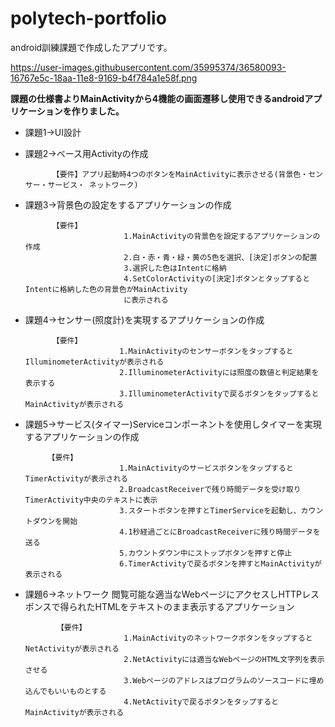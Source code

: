# polytech-portfolio
android訓練課題で作成したアプリです。




https://user-images.githubusercontent.com/35995374/36580093-16767e5c-18aa-11e8-9169-b4f784a1e58f.png

**課題の仕様書よりMainActivityから4機能の画面遷移し使用できるandroidアプリケーションを作りました。** 

- 課題1→UI設計

  

- 課題2→ベース用Activityの作成

  
            【要件】アプリ起動時4つのボタンをMainActivityに表示させる(背景色・センサー・サービス・ ネットワーク)
            

- 課題3→背景色の設定をするアプリケーションの作成

            【要件】 
                            1.MainActivityの背景色を設定するアプリケーションの作成
                            2.白・赤・青・緑・黄の5色を選択、[決定]ボタンの配置
                            3.選択した色はIntentに格納
                            4.SetColorActivityの[決定]ボタンとタップするとIntentに格納した色の背景色がMainActivity
                            に表示される

- 課題4→センサー(照度計)を実現するアプリケーションの作成

            【要件】
                           1.MainActivityのセンサーボタンをタップするとIlluminometerActivityが表示される
                           2.IlluminometerActivityには照度の数値と判定結果を表示する
                           3.IlluminometerActivityで戻るボタンをタップするとMainActivityが表示される

- 課題5→サービス(タイマー)Serviceコンポーネントを使用しタイマーを実現するアプリケーションの作成

           【要件】
                           1.MainActivityのサービスボタンをタップするとTimerActivityが表示される
                           2.BroadcastReceiverで残り時間データを受け取りTimerActivity中央のテキストに表示
                           3.スタートボタンを押すとTimerServiceを起動し、カウントダウンを開始
                           4.1秒経過ごとにBroadcastReceiverに残り時間データを送る
                           5.カウントダウン中にストップボタンを押すと停止
                           6.TimerActivityで戻るボタンを押すとMainActivityが表示される

- 課題6→ネットワーク  閲覧可能な適当なWebページにアクセスしHTTPレスポンスで得られたHTMLをテキストのまま表示するアプリケーション
 
             【要件】
                            1.MainActivityのネットワークボタンをタップするとNetActivityが表示される
                            2.NetActivityには適当なWebページのHTML文字列を表示させる
                            3.Webページのアドレスはプログラムのソースコードに埋め込んでもいいものとする
                            4.NetActivityで戻るボタンをタップするとMainActivityが表示される
